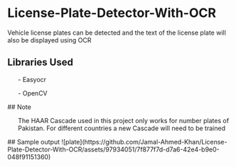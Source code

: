 # License-Plate-Detector-With-OCR
Vehicle license plates can be detected and the text of the license plate will also be displayed using OCR
## Libraries Used
<ul> - Easyocr</ul>
<ul> - OpenCV</ul>
## Note
<ul> The HAAR Cascade used in this project only works for number plates of Pakistan. For different countries a new Cascade will need to be trained </ul>
## Sample output 
![plate](https://github.com/Jamal-Ahmed-Khan/License-Plate-Detector-With-OCR/assets/97934051/7f877f7d-d7a6-42e4-b9e0-048f91151360)
